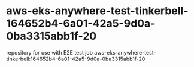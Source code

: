 # aws-eks-anywhere-test-tinkerbell-164652b4-6a01-42a5-9d0a-0ba3315abb1f-20
repository for use with E2E test job aws-eks-anywhere-test-tinkerbell:164652b4-6a01-42a5-9d0a-0ba3315abb1f-20
